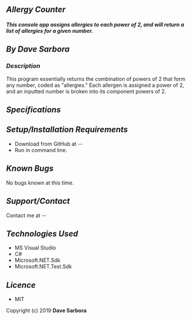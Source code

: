 ## _Allergy Counter_

#### _This console app assigns allergies to each power of 2, and will return a list of allergies for a given number._

## _By Dave Sarbora_

### _Description_
This program essentially returns the combination of powers of 2 that form any number, coded as "allergies." Each allergen is assigned a power of 2, and an inputted number is broken into its component powers of 2.

## _Specifications_


## _Setup/Installation Requirements_
* Download from GitHub at --
* Run in command line.

## _Known Bugs_
No bugs known at this time.
## _Support/Contact_
Contact me at --
## _Technologies Used_
* MS Visual Studio
* C#
* Microsoft.NET.Sdk
* Microsoft.NET.Test.Sdk

## _Licence_
* MIT

Copyright (c) 2019 **Dave Sarbora**